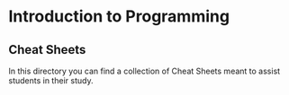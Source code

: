 
# Introduction to Programming
## Cheat Sheets
In this directory you can find a collection of Cheat Sheets meant to assist students in their study.
